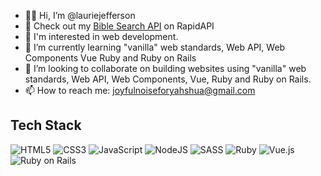 - 👋🏿 Hi, I’m @lauriejefferson
- 🔗 Check out my [Bible Search API](https://rapidapi.com/joyfulnoiseforyahshua/api/bible-search) on RapidAPI
- 👀 I'm interested in web development.
- 🌱 I’m currently learning "vanilla" web standards, Web API, Web Components Vue Ruby and Ruby on Rails 
- 💞️ I’m looking to collaborate on building websites using "vanilla" web standards, Web API, Web Components, Vue, Ruby and Ruby on Rails.
- 📫 How to reach me: joyfulnoiseforyahshua@gmail.com

## Tech Stack
![HTML5](https://img.shields.io/badge/html5-%23E34F26.svg?style=for-the-badge&logo=html5&logoColor=white)
![CSS3](https://img.shields.io/badge/css3-%231572B6.svg?style=for-the-badge&logo=css3&logoColor=white)
![JavaScript](https://img.shields.io/badge/javascript-%23323330.svg?style=for-the-badge&logo=javascript&logoColor=%23F7DF1E)
![NodeJS](https://img.shields.io/badge/node.js-6DA55F?style=for-the-badge&logo=node.js&logoColor=white)
![SASS](https://img.shields.io/badge/SASS-hotpink.svg?style=for-the-badge&logo=SASS&logoColor=white)
![Ruby](https://img.shields.io/badge/Ruby-CC342D?style=for-the-badge&logo=ruby&logoColor=white)
![Vue.js](https://img.shields.io/badge/vuejs-%2335495e.svg?style=for-the-badge&logo=vuedotjs&logoColor=%234FC08D)
![Ruby on Rails](https://img.shields.io/badge/Ruby_on_Rails-CC0000?style=for-the-badge&logo=ruby-on-rails&logoColor=white)


<!---
lauriejefferson/lauriejefferson is a ✨ special ✨ repository because its `README.md` (this file) appears on your GitHub profile.
You can click the Preview link to take a look at your changes.
--->
